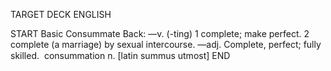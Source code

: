 TARGET DECK
ENGLISH

START
Basic
Consummate
Back: —v. (-ting) 1 complete; make perfect. 2 complete (a marriage) by sexual intercourse. —adj. Complete, perfect; fully skilled.  consummation n. [latin summus utmost]
END
